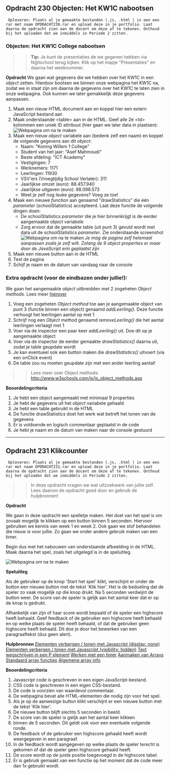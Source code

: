 ## Opdracht 230 Objecten: Het KW1C nabootsen

`` Opleveren: Plaats al je gemaakte bestanden (.js, .html ) in een een rar met naam OPDRACHT230.rar en upload deze in je portfolio. Laat daarna de opdracht zien aan de docent om deze af te tekenen. Onthoud bij het uploaden dat we inmiddels in Periode 2 zitten.``

### Objecten: Het KW1C College nabootsen

>> **Tip:** Je kunt de presentaties de we gegeven hebben via N@tschool terug kijken. Klik op het mapje "Presentaties" en daarna het weeknummer.

**Opdracht**
We gaan wat gegevens die we hebben over het KW1C in een *object* zetten. 
Hierdoor bootsen we binnen onze webpagina het KW1C na, zodat we in staat zijn om daarna de gegevens over het KW1C te laten zien in onze webpagina. Ook kunnen we later gemakkelijk deze gegevens aanpassen.

1. Maak een nieuw HTML document aan en koppel hier een extern JavaScript bestand aan
2. Maak onderstaande &lt;table&gt; aan in de HTML. Geef alle 2é &lt;td&gt; kolommen een uniek ID attribuut (hier gaan we later data in plaatsen):
![Webpagina om na te maken](https://raw.githubusercontent.com/ictacademiekw1c/opdrachten-repository/master/javascript/p2/productie/afbeeldingen/Opdracht230_2.png)
3. Maak een nieuw *object* variabele aan (bedenk zelf een naam) en koppel de volgende gegevens aan dit *object*:
	- Naam: "Koning Willem 1 College"
	- Student van het jaar: "Asef Mahmoudi"
	- Beste afdeling: "ICT Academy"
	- Vestigingen: 7
	- Werknemers: 1171
	- Leerlingen: 11930
	- VSV'ers (Vroegtijdig School Verlater): 311
	- Jaarlijkse omzet (euro): 88.457.940
	- Jaarlijkse uitgaven (euro): 88.098.573
	- Weet je zelf nog leuke gegevens? Voeg ze toe!
3. Maak een nieuwe *function* aan genaamd "drawStatistics" die één *parameter* (schoolStatistics) accepteerd. Laat deze functie de volgende dingen doen:
	- De schoolStatistics *parameter* die je hier binnenkrijgt is de eerder aangemaakte *object* variabele 
	- Zorg ervoor dat de gemaakte table (uit punt 3) gevuld wordt met data uit de schoolStatistics *parameter*. Zie onderstaande screenshot
![Webpagina om na te maken](https://raw.githubusercontent.com/ictacademiekw1c/opdrachten-repository/master/javascript/p2/productie/afbeeldingen/Opdracht230.png)
*Je mag de pagina zelf helemaal aanpassen zoals je zelf wilt. Zolang de 9 object properties er maar door de JavaScript erin geplaatst zijn*
4. Maak een nieuwe button aan in de HTML
5. Test de pagina
6. Schijf je naam en de datum van vandaag naar de console

### Extra opdracht (voor de eindbazen onder jullie!):
We gaan het aangemaakte *object* uitbreidden met 2 zogeheten *Object methods*. Lees meer <a href="http://www.w3schools.com/js/js_object_methods.asp" target="_blank">hierover</a>

1. Voeg een zogeheten *Object method* toe aan je aangemaakte object van punt 3 (functie binnen een object) genaamd *addLeerling()*. Deze functie verhoogt het leerlingen aantal op met 1
2. Schrijf nog een *Object method* genaamd *removeLeerling()* die het aantal leerlingen verlaagt met 1
3. Voer via de inspector een paar keer *addLeerling()* uit. Doe dit op je aangemaakte object
4. Voer via de inspector de eerder gemaakte *drawStatistics()* daarna uit, zodat je table geupdate wordt
5. Je kan eventueel ook een button maken die *drawStatistics()* uitvoert (via een onClick event)
5. De table zou nu moeten geupdate zijn met een ander leerling aantal!

>> Lees meer over Object methods: http://www.w3schools.com/js/js_object_methods.asp  


**Beoordelingcriteria**
1. Je hebt een object aangemaakt met minimaal 9 properties
2. Je hebt de gegevens uit het *object* variabele gehaald
3. Je hebt een table gebruikt in de HTML
4. De functie drawStatistics doet het werk wat betreft het tonen van de gegevens
5. Er is voldoende en logisch commentaar geplaatst in de code
6. Je hebt je naam en de datum van maken naar de console gestuurd

---

## Opdracht 231 Klikcounter

`` Opleveren: Plaats al je gemaakte bestanden (.js, .html ) in een een rar met naam OPDRACHT231.rar en upload deze in je portfolio. Laat daarna de opdracht zien aan de docent om deze af te tekenen. Onthoud bij het uploaden dat we inmiddels in Periode 2 zitten.``

>> In deze opdracht vragen we wat uitzoekwerk van jullie zelf. Lees daarom de opdracht goed door en gebruik de hulpbronnen!

**Opdracht**

We gaan in deze opdracht een spelletje maken. Het doel van het spel is om zovaak mogelijk te klikken op een button binnen 5 seconden. Hiervoor gebruiken we kennis van week 1 en week 2.
Ook gaan we stof behandelen die nieuw is voor jullie. Zo gaan we onder andere gebruik maken van een timer.

Begin dus met het nabouwen van onderstaande afbeelding in de HTML. Maak daarna het spel, zoals het uitgelegd is in de speluitleg.

![Webpagina om na te maken](https://raw.githubusercontent.com/ictacademiekw1c/opdrachten-repository/master/javascript/p2/productie/afbeeldingen/Opdracht231.png)

**Speluitleg**

Als de gebruiker op de knop 'Start het spel' klikt, verschijnt er onder de button een nieuwe
button met de tekst 'Klik hier'. Het is de bedoeling dat de speler zo vaak mogelijk op die knop
drukt. Na 5 seconden verdwijnt de button weer. De score van de speler is gelijk aan het aantal
keer dat er op de knop is gedrukt.

Afhankelijk van zijn of haar score wordt bepaald of de speler een highscore heeft behaald. Geef feedback of de gebruiker een highscore heeft behaald en op 
welke plaats de speler heeft behaald, of dat de gebruiker geen highscore heeft behaald. 
Dit doe je door het bewerken van een paragraaftekst (dus geen alert).

**Hulpbronnen**
<a href="http://www.w3schools.com/jsref/prop_style_display.asp" target="_blank">Elementen verbergen / tonen met Javascript (display: none)</a>
<a href="http://www.w3schools.com/jsref/prop_style_display.asp" target="_blank">Elementen verbergen / tonen met Javascript (visibility: hidden)</a>
<a href="http://www.w3schools.com/jsref/prop_html_innerhtml.asp" target="_blank">Text wegschrijven in een P element</a>
<a href="http://www.w3schools.com/js/js_timing.asp" target="_blank">Werken met een timer</a>
<a href="http://www.w3schools.com/js/js_arrays.asp" target="_blank">Aanmaken van Arrays</a>
<a href="http://www.w3schools.com/js/js_array_methods.asp" target="_blank">Standaard array functies</a>
<a href="http://www.w3schools.com/jsref/jsref_obj_array.asp" target="_blank">Algemene array info</a>
<a href="http://www.w3schools.com/jsref/jsref_sort.asp" target="_blank"></a>


**Beoordelingcriteria**
1. Javascript code is geschreven in een eigen JavaScript-bestand.
2. CSS code is geschreven in een eigen CSS-bestand.
3. De code is voorzien van waardevol commentaar.
4. De webpagina bevat alle HTML-elementen die nodig zijn voor het spel.
5. Als je op de aanwezige button klikt verschijnt er een nieuwe button met de tekst 'Klik hier'.
6. De nieuwe button blijft slechts 5 seconden in beeld.
7. De score van de speler is gelijk aan het aantal keer klikken
8. binnen de 5 seconden. Dit geldt ook voor een eventuele volgende ronde.
9. De feedback of de gebruiker een highscore gehaald heeft wordt weergegeven in een paragraaf.
10. In de feedback wordt aangegeven op welke plaats de speler terecht is gekomen of dat de speler geen highscore gehaald heeft.
11. De score wordt op de juiste positie toegevoegd in de highscore tabel.
12. Er is gebruik gemaakt van een functie op het moment dat de code meer dan 1x gebruikt wordt.